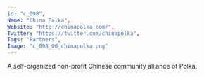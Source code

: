 ```yaml
--- 
id: "c_098", 
Name: "China Polka", 
Website: "http://chinapolka.com/", 
Twitter: "https://twitter.com/chinapolka", 
Tags: "Partners", 
Image: "c_098_00_chinapolka.png" 
--- 
```

<!--lang:en--> 
A self-organized non-profit Chinese community alliance of Polka. 
<!--lang:es--] 
Una alianza comunitaria china sin fines de lucro autoorganizada de Polka.
<!--lang:de--] 
Eine selbstorganisierte, gemeinnützige chinesische Gemeinschaftsallianz von Polka.
<!--lang:fr--] 
Une alliance communautaire chinoise auto-organisée à but non lucratif de Polka.
<!--lang:pl--] 
Samoorganizujący się non-profit sojusz społeczności chińskiej Polka.
<!--lang:uk--] 
Самоорганізований некомерційний альянс китайської громади Polka.
[!--lang:*--> 
